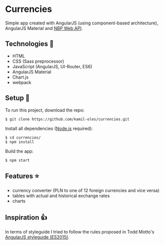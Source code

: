 # Currencies
Simple app created with AngularJS (using component-based architecture), AngularJS Material and [NBP Web API](http://api.nbp.pl/).
## Technologies :hammer:
* HTML
* CSS (Sass preprocessor)
* JavaScript (AngularJS, UI-Router, ES6)
* AngularJS Material
* Chart.js
* webpack
## Setup :rocket:
To run this project, download the repo:
```
$ git clone https://github.com/kamil-oles/currencies.git
```
Install all dependencies ([Node.js](https://nodejs.org/en/) required):
```
$ cd currencies/
$ npm install
```
Build the app:
```
$ npm start
```
## Features :star:
* currency converter (PLN to one of 12 foreign currencies and vice versa)
* tables with actual and historical exchange rates
* charts
## Inspiration :+1:
In terms of styleguide I tried to follow the rules proposed in Todd Motto's [AngularJS styleguide (ES2015)](https://github.com/toddmotto/angularjs-styleguide). 

